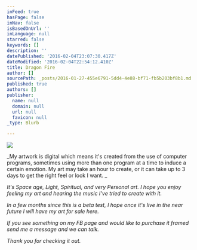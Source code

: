 ```yaml
---
inFeed: true
hasPage: false
inNav: false
isBasedOnUrl: ''
inLanguage: null
starred: false
keywords: []
description: ''
datePublished: '2016-02-04T23:07:30.417Z'
dateModified: '2016-02-04T22:54:12.410Z'
title: Dragon Fire
author: []
sourcePath: _posts/2016-01-27-455e6791-5dd4-4e88-bf71-fb5b203bf8b1.md
published: true
authors: []
publisher:
  name: null
  domain: null
  url: null
  favicon: null
_type: Blurb

---
```

![](https://s3-us-west-2.amazonaws.com/the-grid-img/p/2a5d09156671856e8a753c89f91a95190f607c63.png)

_My artwork is digital which means it's created from the use of computer programs, sometimes using more than one program at a time to induce a certain emotion. My art may take an hour to create, or it can take up to 3 days to get the right feel or look I want. _

_It's Space age, Light, Spiritual, and very Personal art. I hope you enjoy feeling my art and hearing the music I've tried to create with it._

_In a few months since this is a beta test, I hope once it's live in the near future I will have my art for sale here._

_If you see something on my FB page and would like to purchase it framed send me a message and we can talk._

_Thank you for checking it out._